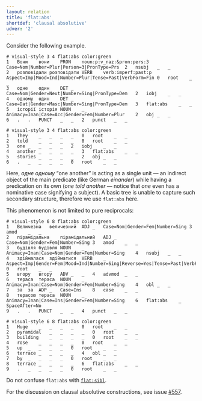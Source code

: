 ```yaml
---
layout: relation
title: 'flat:abs'
shortdef: 'clausal absolutive'
udver: '2'
---
```


Consider the following example.
~~~ conllu
# visual-style 3 4 flat:abs color:green
1	Вони	вони	PRON	noun:p:v_naz:&pron:pers:3	Case=Nom|Number=Plur|Person=3|PronType=Prs	2	nsubj	_	_
2	розповідали	розповідати	VERB	verb:imperf:past:p	Aspect=Imp|Mood=Ind|Number=Plur|Tense=Past|VerbForm=Fin	0	root	_	_
3	одне	один	DET	_	Case=Nom|Gender=Neut|Number=Sing|PronType=Dem	2	iobj	_	_
4	одному	один	DET	_	Case=Dat|Gender=Masc|Number=Sing|PronType=Dem	3	flat:abs	_	_
5	історії	історія	NOUN	_	Animacy=Inan|Case=Acc|Gender=Fem|Number=Plur	2	obj	_	_
6	.	.	PUNCT	_	_	2	punct	_	_

# visual-style 3 4 flat:abs color:green
1	They	_	_	_	_	0	root	_	_
2	told	_	_	_	_	0	root	_	_
3	one	_	_	_	_	2	iobj	_	_
4	another	_	_	_	_	3	flat:abs	_	_
5	stories	_	_	_	_	2	obj	_	_
6	.	_	_	_	_	0	root	_	_

~~~
Here, _одне одному_ “one another” is acting as a single unit — an indirect object of the main predicate (like German _einander_) while having a predication on its own (_one told another_ — notice that _one_ even has a nominative case signifying a subject). A basic tree is unable to capture such secondary structure, therefore we use `flat:abs` here.

This phenomenon is not limited to pure reciprocals:
~~~ conllu
# visual-style 6 8 flat:abs color:green
1	Величезна	величезний	ADJ	_	Case=Nom|Gender=Fem|Number=Sing	3	amod	_	_
2	пірамідальна	пірамідальний	ADJ	_	Case=Nom|Gender=Fem|Number=Sing	3	amod	_	_
3	будівля	будівля	NOUN	_	Animacy=Inan|Case=Nom|Gender=Fem|Number=Sing	4	nsubj	_	_
4	здіймалася	здійматися	VERB	_	Aspect=Imp|Gender=Fem|Mood=Ind|Number=Sing|Reverse=Yes|Tense=Past|VerbForm=Fin	0	root	_	_
5	вгору	вгору	ADV	_	_	4	advmod	_	_
6	тераса	тераса	NOUN	_	Animacy=Inan|Case=Nom|Gender=Fem|Number=Sing	4	obl	_	_
7	за	за	ADP	_	Case=Ins	8	case	_	_
8	терасою	тераса	NOUN	_	Animacy=Inan|Case=Ins|Gender=Fem|Number=Sing	6	flat:abs	_	SpaceAfter=No
9	.	.	PUNCT	_	_	4	punct	_	_

# visual-style 6 8 flat:abs color:green
1	Huge	_	_	_	_	0	root	_	_
2	pyramidal	_	_	_	_	0	root	_	_
3	building	_	_	_	_	0	root	_	_
4	rose	_	_	_	_	0	root	_	_
5	up	_	_	_	_	0	root	_	_
6	terrace	_	_	_	_	4	obl	_	_
7	by	_	_	_	_	0	root	_	_
8	terrace	_	_	_	_	6	flat:abs	_	_
9	.	_	_	_	_	0	root	_	_

~~~


<!-- Theoretically, this is a subset of [`flat:sibl`](flat-sibl.html). -->

Do not confuse `flat:abs` with [`flat:sibl`](flat-sibl.html).

For the discussion on clausal absolutive constructions, see issue [#557](https://github.com/UniversalDependencies/docs/issues/557).
<!-- Interlanguage links updated Pá kvě 14 11:09:06 CEST 2021 -->
